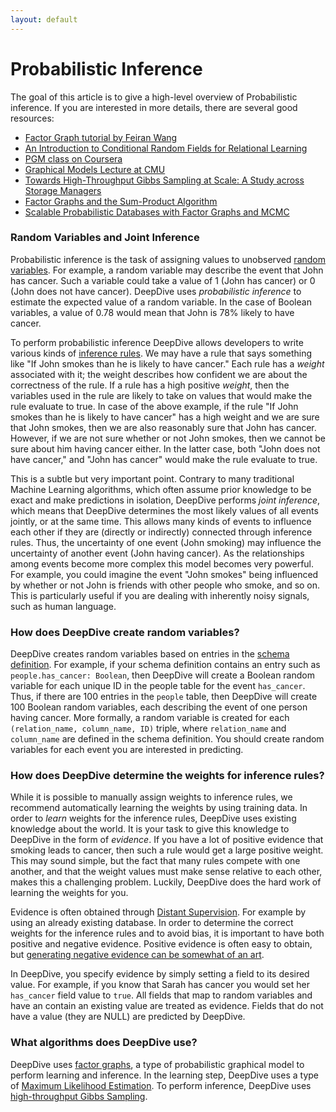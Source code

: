 ```yaml
---
layout: default
---
```


# Probabilistic Inference

The goal of this article is to give a high-level overview of Probabilistic inference. If you are interested in more details, there are several good resources:

- [Factor Graph tutorial by Feiran Wang]({{site.baseurl}}/assets/factor_graph.pdf)
- [An Introduction to Conditional Random Fields for Relational Learning](http://people.cs.umass.edu/~mccallum/papers/crf-tutorial.pdf)
- [PGM class on Coursera](https://www.coursera.org/course/pgm)
- [Graphical Models Lecture at CMU](http://alex.smola.org/teaching/cmu2013-10-701x/pgm.html)
- [Towards High-Throughput Gibbs Sampling at Scale: A Study across Storage Managers](http://cs.stanford.edu/people/chrismre/papers/elementary_sigmod.pdf)
- [Factor Graphs and the Sum-Product Algorithm](http://www.comm.utoronto.ca/~frank/papers/KFL01.pdf)
- [Scalable Probabilistic Databases with Factor Graphs and MCMC](http://arxiv.org/pdf/1005.1934v1.pdf)

### Random Variables and Joint Inference

Probabilistic inference is the task of assigning values to unobserved [random variables](http://en.wikipedia.org/wiki/Random_variable). For example, a random variable may describe the event that John has cancer. Such a variable could take a value of 1 (John has cancer) or 0 (John does not have cancer). DeepDive uses *probabilistic inference* to estimate the expected value of a random variable. In the case of Boolean variables, a value of 0.78 would mean that John is 78% likely to have cancer.

To perform probabilistic inference DeepDive allows developers to write various kinds of [inference rules]({{site.baseurl}}/doc/inference.html). We may have a rule that says something like "If John smokes than he is likely to have cancer." Each rule has a *weight* associated with it; the weight describes how confident we are about the correctness of the rule. If a rule has a high positive *weight*, then the variables used in the rule are likely to take on values that would make the rule evaluate to true. In case of the above example, if the rule "If John smokes than he is likely to have cancer" has a high weight and we are sure that John smokes, then we are also reasonably sure that John has cancer. However, if we are not sure whether or not John smokes, then we cannot be sure about him having cancer either. In the latter case, both "John does not have cancer," and "John has cancer" would make the rule evaluate to true.

This is a subtle but very important point. Contrary to many traditional Machine Learning algorithms, which often assume prior knowledge to be exact and make predictions in isolation, DeepDive performs *joint inference*, which means that DeepDive determines the most likely values of all events jointly, or at the same time. This allows many kinds of events to influence each other if they are (directly or indirectly) connected through inference rules. Thus, the uncertainty of one event (John smoking) may influence the uncertainty of another event (John having cancer). As the relationships among events become more complex this model becomes very powerful. For example, you could imagine the event "John smokes" being influenced by whether or not John is friends with other people who smoke, and so on. This is particularly useful if you are dealing with inherently noisy signals, such as human language.

### How does DeepDive create random variables?

DeepDive creates random variables based on entries in the [schema definition]({{site.baseurl}}/doc/schema.html). For example, if your schema definition contains an entry such as `people.has_cancer: Boolean`, then DeepDive will create a Boolean random variable for each unique ID in the people table for the event `has_cancer`. Thus, if there are 100 entries in the `people` table, then DeepDive will create 100 Boolean random variables, each describing the event of one person having cancer. More formally, a random variable is created for each `(relation_name, column_name, ID)` triple, where `relation_name` and `column_name` are defined in the schema definition. You should create random variables for each event you are interested in predicting.

### How does DeepDive determine the weights for inference rules?

While it is possible to manually assign weights to inference rules, we recommend automatically learning the weights by using training data. In order to *learn* weights for the inference rules, DeepDive uses existing knowledge about the world. It is your task to give this knowledge to DeepDive in the form of *evidence*. If you have a lot of positive evidence that smoking leads to cancer, then such a rule would get a large positive weight. This may sound simple, but the fact that many rules compete with one another, and that the weight values must make sense relative to each other, makes this a challenging problem. Luckily, DeepDive does the hard work of learning the weights for you.

Evidence is often obtained through [Distant Supervision](relation_extraction.html). For example by using an already existing database. In order to determine the correct weights for the inference rules and to avoid bias, it is important to have both positive and negative evidence. Positive evidence is often easy to obtain, but [generating negative evidence can be somewhat of an art](generating_negative_examples.html).

In DeepDive, you specify evidence by simply setting a field to its desired value. For example, if you know that Sarah has cancer you would set her `has_cancer` field value to `true`. All fields that map to random variables and have an contain an existing value are treated as evidence. Fields that do not have a value (they are NULL) are predicted by DeepDive.

### What algorithms does DeepDive use?

DeepDive uses [factor graphs](http://en.wikipedia.org/wiki/Factor_graph), a type of probabilistic graphical model to perform learning and inference. In the learning step, DeepDive uses a type of [Maximum Likelihood Estimation](http://en.wikipedia.org/wiki/Maximum_likelihood_estimation). To perform inference, DeepDive uses [high-throughput Gibbs Sampling](http://cs.stanford.edu/people/chrismre/papers/elementary_sigmod.pdf).


